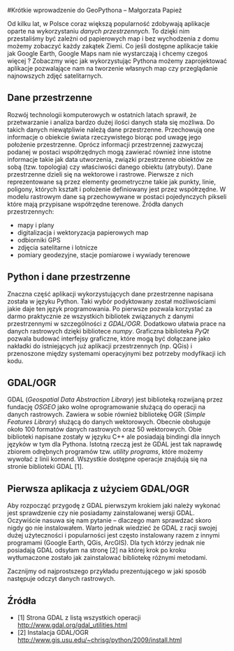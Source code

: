 #Krótkie wprowadzenie do GeoPythona – Małgorzata Papież

Od kilku lat, w Polsce coraz większą popularność zdobywają aplikacje oparte na wykorzystaniu *danych przestrzennych*. 
To dzięki nim przestaliśmy być zależni od papierowych map i bez wychodzenia z domu możemy zobaczyć każdy zakątek Ziemi. 
Co jeśli dostępne aplikacje takie jak Google Earth, Google Maps nam nie wystarczają i chcemy czegoś więcej ? 
Zobaczmy więc jak wykorzystując Pythona możemy zaprojektować aplikacje pozwalające nam na tworzenie własnych map czy przeglądanie najnowszych zdjęć satelitarnych.

## Dane przestrzenne 
Rozwój technologii komputerowych w ostatnich latach sprawił, że przetwarzanie i analiza bardzo dużej ilości danych stała się możliwa. 
Do takich danych niewątpliwie należą dane przestrzenne. Przechowują one informacje o obiekcie świata rzeczywistego biorąc pod uwagę jego położenie przestrzenne. Oprócz informacji przestrzennej zazwyczaj podanej w postaci współrzędnych mogą zawierać również inne istotne informacje takie jak data utworzenia, związki przestrzenne obiektów ze sobą (tzw. topologia) czy właściwości danego obiektu (atrybuty). Dane przestrzenne dzieli się na wektorowe i rastrowe. Pierwsze z nich reprezentowane są przez elementy geometryczne takie jak punkty, linie, poligony, których kształt i położenie definiowany jest przez współrzędne. W modelu rastrowym dane są przechowywane w postaci pojedynczych pikseli które mają przypisane współrzędne terenowe. 
Źródła danych przestrzennych:

* mapy i plany
* digitalizacja i wektoryzacja papierowych map
* odbiorniki GPS
* zdjęcia satelitarne i lotnicze
* pomiary geodezyjne, stacje pomiarowe i wywiady terenowe


## Python i dane przestrzenne
Znaczna część aplikacji wykorzystujących dane przestrzenne napisana została w języku Python. Taki wybór podyktowany został możliwościami jakie daje ten język programowania. Po pierwsze pozwala korzystać za darmo praktycznie ze wszystkich bibliotek związanych z danymi przestrzennymi w szczególności z *GDAL/OGR*. Dodatkowo ułatwia prace na danych rastrowych dzięki bibliotece *numpy*. Graficzna biblioteka *PyQt* pozwala budować interfejsy graficzne, które mogą być dołączane jako nakładki do istniejących już aplikacji przestrzennych (np. QGis) i przenoszone między systemami operacyjnymi bez potrzeby modyfikacji ich kodu. 

## GDAL/OGR
GDAL (*Geospatial Data Abstraction Library*) jest biblioteką rozwijaną przez fundację *OSGEO* jako wolne oprogramowanie służącą do operacji na danych rastrowych. Zawiera w sobie również bibliotekę OGR (*Simple Features Library*) służącą do danych wektorowych. Obecnie obsługuje około 100 formatów danych rastrowych oraz 50 wektorowych. Obie biblioteki napisane zostały w języku C++ ale posiadają bindingi dla innych języków w tym dla Pythona. Istotną rzeczą jest że GDAL jest tak naprawdę zbiorem odrębnych programów tzw. *utility programs*, które możemy wywołać z linii komend. Wszystkie dostępne operacje znajdują się na stronie biblioteki GDAL [1]. 
## Pierwsza aplikacja z użyciem GDAL/OGR

Aby rozpocząć przygodę z GDAL pierwszym krokiem jaki należy wykonać jest sprawdzenie czy nie posiadamy zainstalowanej wersji GDAL. Oczywiście nasuwa się nam pytanie – dlaczego mam sprawdzać skoro nigdy go nie instalowałem.  Warto jednak wiedzieć że GDAL z racji swojej dużej użyteczności i popularności jest często instalowany razem z innymi programami (Google Earth, QGis, ArcGIS). Dla tych którzy jednak nie posiadają GDAL odsyłam na stronę [2] na której krok po kroku wytłumaczone zostało jak zainstalować bibliotekę różnymi metodami. 

Zacznijmy od najprostszego przykładu prezentującego w jaki sposób następuje odczyt danych rastrowych. 


## Źródła
* [1] Strona GDAL z listą wszystkich operacji http://www.gdal.org/gdal_utilities.html
* [2] Instalacja GDAL/OGR http://www.gis.usu.edu/~chrisg/python/2009/install.html

